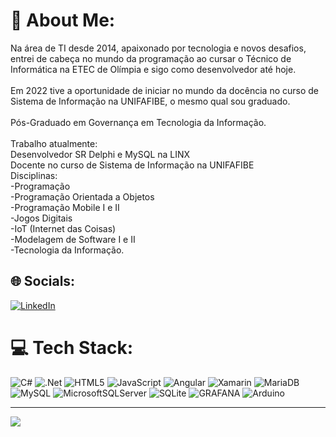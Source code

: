 # 💫 About Me:
Na área de TI desde 2014, apaixonado por tecnologia e novos desafios, entrei de cabeça no mundo da programação ao cursar o Técnico de Informática na ETEC de Olímpia e sigo como desenvolvedor até hoje.<br><br>Em 2022 tive a oportunidade de iniciar no mundo da docência no curso de Sistema de Informação na UNIFAFIBE, o mesmo qual sou graduado.<br><br>Pós-Graduado em Governança em Tecnologia da Informação.<br><br>Trabalho atualmente:<br>Desenvolvedor SR Delphi e MySQL na LINX<br>Docente no curso de Sistema de Informação na UNIFAFIBE<br>Disciplinas:<br>-Programação<br>-Programação Orientada a Objetos<br>-Programação Mobile I e II<br>-Jogos Digitais<br>-IoT (Internet das Coisas)<br>-Modelagem de Software I e II<br>-Tecnologia da Informação.


## 🌐 Socials:
[![LinkedIn](https://img.shields.io/badge/LinkedIn-%230077B5.svg?logo=linkedin&logoColor=white)](https://linkedin.com/in/lucas-alberto-436895173) 

# 💻 Tech Stack:
![C#](https://img.shields.io/badge/c%23-%23239120.svg?style=for-the-badge&logo=csharp&logoColor=white) 
![.Net](https://img.shields.io/badge/.NET-5C2D91?style=for-the-badge&logo=.net&logoColor=white) ![HTML5](https://img.shields.io/badge/html5-%23E34F26.svg?style=for-the-badge&logo=html5&logoColor=white) ![JavaScript](https://img.shields.io/badge/javascript-%23323330.svg?style=for-the-badge&logo=javascript&logoColor=%23F7DF1E) ![Angular](https://img.shields.io/badge/angular-%23DD0031.svg?style=for-the-badge&logo=angular&logoColor=white) ![Xamarin](https://img.shields.io/badge/Xamarin-3199DC?style=for-the-badge&logo=xamarin&logoColor=white) ![MariaDB](https://img.shields.io/badge/MariaDB-003545?style=for-the-badge&logo=mariadb&logoColor=white) 
![MySQL](https://img.shields.io/badge/mysql-%2300000f.svg?style=for-the-badge&logo=mysql&logoColor=white) ![MicrosoftSQLServer](https://img.shields.io/badge/Microsoft%20SQL%20Server-CC2927?style=for-the-badge&logo=microsoft%20sql%20server&logoColor=white) ![SQLite](https://img.shields.io/badge/sqlite-%2307405e.svg?style=for-the-badge&logo=sqlite&logoColor=white) ![GRAFANA](https://img.shields.io/badge/grafana-F46800.svg?style=for-the-badge&logo=grafana&logoColor=white&color=%23F46800) ![Arduino](https://img.shields.io/badge/-Arduino-00979D?style=for-the-badge&logo=Arduino&logoColor=white) 


---
[![](https://visitcount.itsvg.in/api?id=alberto-Lucas&icon=5&color=6)](https://visitcount.itsvg.in)

<!-- Proudly created with GPRM ( https://gprm.itsvg.in ) -->
